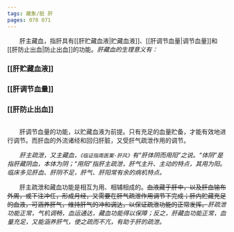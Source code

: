 ```yaml
---
tags: 藏象/脏 肝
pages: 070 071
---
```

&emsp;&emsp;肝主藏血，指肝具有[[肝贮藏血液|贮藏血液]]、[[肝调节血量|调节血量]]和[[肝防止出血|防止出血]]的功能。<dfn>肝藏血的生理意义有：</dfn>

### [[肝贮藏血液]]
### [[肝调节血量]]
### [[肝防止出血]]
## 
&emsp;&emsp;肝调节血量的功能，以贮藏血液为前提。只有充足的血量贮备，才能有效地进行调节。而肝血的外流诸经和回归肝脏，又受肝气疏泄作用的调节。

&emsp;&emsp;<dfn>肝主疏泄，又主藏血，`《临证指南医案·肝风》`有“肝体阴而用阳”之说。“体阴”是指肝藏阴血，本体为阴；“用阳”指肝主疏泄，肝气主升、主动的特点，其用为阳。临床多见肝血、肝阴不足，肝气、肝阳常有余的病机特点。</dfn>

&emsp;&emsp;肝主疏泄和藏血功能是相互为用、相辅相成的。~~血液藏于肝中，以及肝血输布外周，或下注冲任，形成月经，又需要在肝气疏泄作用调节下完成；肝内贮藏充足的血液，可涵养肝气，维持肝气的冲和调达，以保证疏泄功能的正常发挥。~~<dfn>肝疏泄功能正常，气机调畅，血运通达，藏血功能得以保障；反之，肝藏血功能正常，血量充足，又能涵养肝气，使之疏而不亢，有助于肝的疏泄。</dfn>